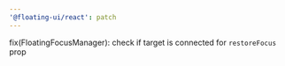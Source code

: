```yaml
---
'@floating-ui/react': patch
---
```


fix(FloatingFocusManager): check if target is connected for `restoreFocus` prop

